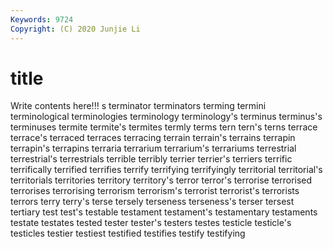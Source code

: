 ```yaml
---
Keywords: 9724
Copyright: (C) 2020 Junjie Li
---
```


# title

Write contents here!!!
s 
terminator 
terminators
terming 
termini 
terminological 
terminologies 
terminology 
terminology's 
terminus 
terminus's 
terminuses 
termite
termite's 
termites 
termly 
terms 
tern 
tern's 
terns 
terrace 
terrace's 
terraced
terraces 
terracing 
terrain 
terrain's 
terrains 
terrapin 
terrapin's 
terrapins 
terraria 
terrarium
terrarium's 
terrariums 
terrestrial 
terrestrial's 
terrestrials 
terrible 
terribly 
terrier 
terrier's 
terriers
terrific 
terrifically 
terrified 
terrifies 
terrify 
terrifying 
terrifyingly 
territorial 
territorial's 
territorials
territories 
territory 
territory's 
terror 
terror's 
terrorise 
terrorised 
terrorises 
terrorising 
terrorism
terrorism's 
terrorist 
terrorist's 
terrorists 
terrors 
terry 
terry's 
terse 
tersely 
terseness
terseness's 
terser 
tersest 
tertiary 
test 
test's 
testable 
testament 
testament's 
testamentary
testaments 
testate 
testates 
tested 
tester 
tester's 
testers 
testes 
testicle 
testicle's
testicles 
testier 
testiest 
testified 
testifies 
testify 
testifying 
